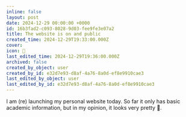 ```yaml
---
inline: false
layout: post
date: 2024-12-29 00:00:00 +0000
id: 16b3fad2-c093-8028-9d03-fee9fe3e07a2
title: The website is on and public
created_time: 2024-12-29T19:33:00.000Z
cover: 
icon: 📢
last_edited_time: 2024-12-29T19:36:00.000Z
archived: false
created_by_object: user
created_by_id: e32d7e93-d8af-4a76-8a0d-ef8e9910cae3
last_edited_by_object: user
last_edited_by_id: e32d7e93-d8af-4a76-8a0d-ef8e9910cae3
---
```


I am (re) launching my personal website today. So far it only has basic academic information, but in my opinion, it looks very pretty 🤩.


